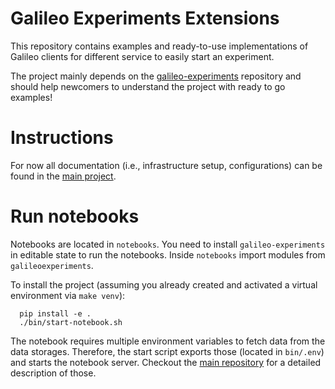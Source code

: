 # Galileo Experiments Extensions

This repository contains examples and ready-to-use implementations of Galileo clients for different service to easily start
an experiment.

The project mainly depends on the [galileo-experiments](https://github.com/edgerun/galileo-experiments-extensions) repository
and should help newcomers to understand the project with ready to go examples!

# Instructions

For now all documentation (i.e., infrastructure setup, configurations) can be found in the [main project](https://github.com/edgerun/galileo-experiments-extensions).

# Run notebooks

Notebooks are located in `notebooks`.
You need to install `galileo-experiments` in editable state to run the notebooks.
Inside `notebooks` import modules from `galileoexperiments`.

To install the project (assuming you already created and activated a virtual environment via `make venv`):

      pip install -e .
      ./bin/start-notebook.sh


The notebook requires multiple environment variables to fetch data from the data storages.
Therefore, the start script exports those (located in `bin/.env`) and starts the notebook server.
Checkout the [main repository](https://github.com/edgerun/galileo-experiments) for a detailed description of those.